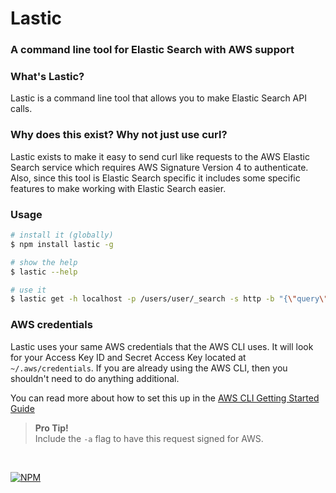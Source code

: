 # Lastic

### A command line tool for Elastic Search with AWS support

### What's Lastic?

Lastic is a command line tool that allows you to make Elastic Search API calls.  

### Why does this exist?  Why not just use curl?

Lastic exists to make it easy to send curl like requests to the AWS Elastic Search service which requires AWS Signature Version 4 to authenticate. Also, since this tool is Elastic Search specific it includes some specific features to make working with Elastic Search easier.

### Usage

```sh
# install it (globally)
$ npm install lastic -g

# show the help
$ lastic --help

# use it
$ lastic get -h localhost -p /users/user/_search -s http -b "{\"query\": {\"match\": {\"name\": \"fred\"}}}"

```


### AWS credentials

Lastic uses your same AWS credentials that the AWS CLI uses. It will look for your Access Key ID and Secret Access Key located at ``~/.aws/credentials``.  If you are already using the AWS CLI, then you shouldn't need to do anything additional.

You can read more about how to set this up in the [AWS CLI Getting Started Guide](http://docs.aws.amazon.com/cli/latest/userguide/cli-chap-getting-started.html)


> **Pro Tip!**  
>    Include the ``-a`` flag to have this request signed for AWS.




<br/>

[![NPM](https://nodei.co/npm/lastic.png?downloads=true)](https://www.npmjs.com/package/lastic)
